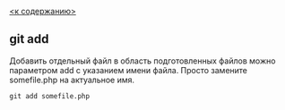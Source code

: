 [<к содержанию>](README.md)
## git add

Добавить отдельный файл в область подготовленных файлов можно параметром add с указанием имени файла. Просто замените somefile.php на актуальное имя.

```git add somefile.php```